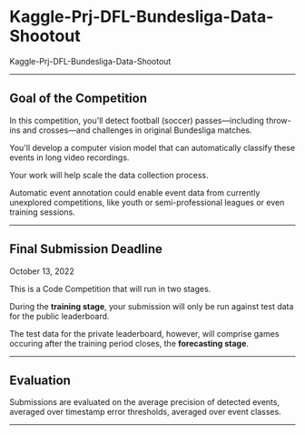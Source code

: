 # Kaggle-Prj-DFL-Bundesliga-Data-Shootout
Kaggle-Prj-DFL-Bundesliga-Data-Shootout


-----

## Goal of the Competition


In this competition, you'll detect football (soccer) passes—including throw-ins and crosses—and challenges in original Bundesliga matches. 

You'll develop a computer vision model that can automatically classify these events in long video recordings.

Your work will help scale the data collection process. 

Automatic event annotation could enable event data from currently unexplored competitions, like youth or semi-professional leagues or even training sessions.


-----

## Final Submission Deadline

October 13, 2022

This is a Code Competition that will run in two stages. 

During the **training stage**, your submission will only be run against test data for the public leaderboard. 

The test data for the private leaderboard, however, will comprise games occuring after the training period closes, the **forecasting stage**.

-----

##  Evaluation

Submissions are evaluated on the average precision of detected events, averaged over timestamp error thresholds, averaged over event classes.


-----
